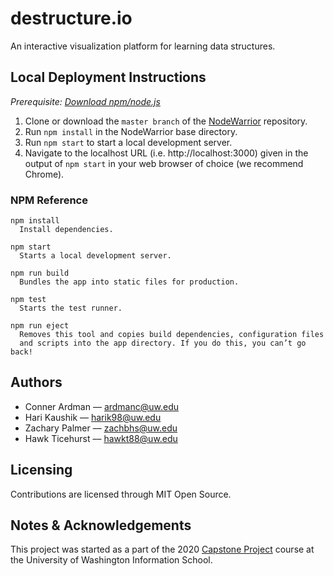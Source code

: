 # destructure.io

An interactive visualization platform for learning data structures.

## Local Deployment Instructions

*Prerequisite: [Download npm/node.js](https://www.npmjs.com/get-npm)*

1. Clone or download the `master branch` of the [NodeWarrior](https://github.com/harik98/NodeWarrior/tree/master) repository.
2. Run `npm install` in the NodeWarrior base directory.
3. Run `npm start` to start a local development server. 
4. Navigate to the localhost URL (i.e. http://localhost:3000) given in the output of `npm start` in your web browser of choice (we recommend Chrome).

### NPM Reference
```
npm install
  Install dependencies.

npm start
  Starts a local development server.

npm run build
  Bundles the app into static files for production.

npm test
  Starts the test runner.

npm run eject
  Removes this tool and copies build dependencies, configuration files
  and scripts into the app directory. If you do this, you can’t go back!
```

## Authors
* Conner Ardman –– [ardmanc@uw.edu](mailto:ardmanc@uw.edu)
* Hari Kaushik –– [harik98@uw.edu](mailto:harik98@uw.edu)
* Zachary Palmer –– [zachbhs@uw.edu](mailto:zachbhs@uw.edu)
* Hawk Ticehurst –– [hawkt88@uw.edu](mailto:hawkt88@uw.edu)

## Licensing
Contributions are licensed through MIT Open Source.

## Notes & Acknowledgements
This project was started as a part of the 2020 [Capstone Project](https://ischool.uw.edu/capstone) course at the University of Washington Information School.
